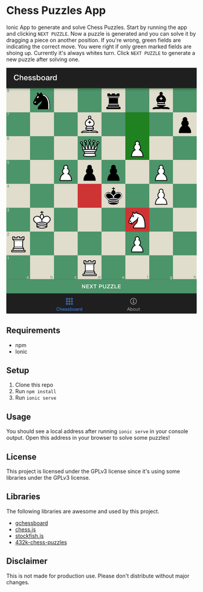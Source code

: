 # Chess Puzzles App

Ionic App to generate and solve Chess Puzzles. Start by running the app and clicking `NEXT PUZZLE`. Now a puzzle is generated and you can solve it by dragging a piece on another position. If you're wrong, green fields are indicating the correct move. You were right if only green marked fields are shoing up. Currently it's always whites turn. Click `NEXT PUZZLE` to generate a new puzzle after solving one.

![preview](preview.png)

## Requirements

- npm
- Ionic

## Setup

1. Clone this repo
2. Run `npm install`
3. Run `ionic serve`

## Usage

You should see a local address after running `ionic serve` in your console output. Open this address in your browser to solve some puzzles!

## License

This project is licensed under the GPLv3 license since it's using some libraries under the GPLv3 license.

## Libraries

The following libraries are awesome and used by this project.

- [gchessboard](https://mganjoo.github.io/gchessboard/)
- [chess.js](https://github.com/jhlywa/chess.js)
- [stockfish.js](https://github.com/nmrugg/stockfish.js)
- [432k-chess-puzzles](https://github.com/rebeccaloran/432k-chess-puzzles)

## Disclaimer

This is not made for production use. Please don't distribute without major changes.